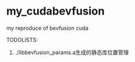 # my_cudabevfusion
my reproduce of bevfusion cuda


TODOLISTS:
1) ./libbevfusion_params.a生成的静态库位置管理
